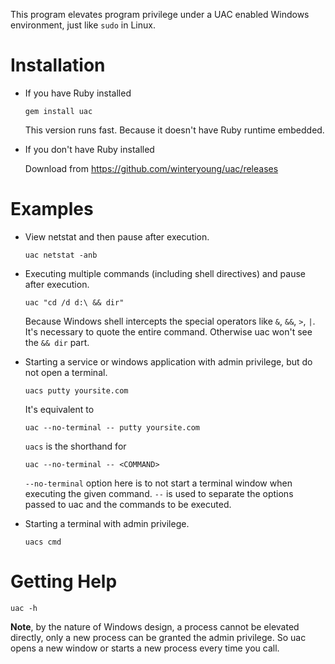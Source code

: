 This program elevates program privilege under a UAC enabled Windows environment, just like `sudo` in Linux.

# Installation

* If you have Ruby installed

  `gem install uac`

  This version runs fast. Because it doesn't have Ruby runtime embedded.

* If you don't have Ruby installed

  Download from https://github.com/winteryoung/uac/releases

# Examples

* View netstat and then pause after execution.

  ```batch
  uac netstat -anb
  ```

* Executing multiple commands (including shell directives) and pause after execution.

  ```batch
  uac "cd /d d:\ && dir"
  ```

  Because Windows shell intercepts the special operators like `&`, `&&`, `>`, `|`.  It's necessary to quote the entire command. Otherwise uac won't see the `&& dir` part.

* Starting a service or windows application with admin privilege, but do not open a terminal.

  ```batch
  uacs putty yoursite.com
  ```

  It's equivalent to

  ```batch
  uac --no-terminal -- putty yoursite.com
  ```

  `uacs` is the shorthand for

  ```batch
  uac --no-terminal -- <COMMAND>
  ```

  `--no-terminal` option here is to not start a terminal window when executing the given command. `--` is used to separate the options passed to uac and the commands to be executed.

* Starting a terminal with admin privilege.

  ```batch
  uacs cmd
  ```

# Getting Help

```batch
uac -h
```

**Note**, by the nature of Windows design, a process cannot be elevated directly, only a new process can be granted the admin privilege. So uac opens a new window or starts a new process every time you call.
